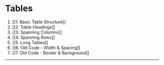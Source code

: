 # Tables

1. [[1. Basic Table Structure]]
2. [[2. Table Headings]]
3. [[3. Spanning Columns]]
4. [[4. Spanning Rows]]
5. [[5. Long Tables]]
6. [[6. Old Code - Width & Spacing]]
7. [[7. Old Code - Border & Background]]

---
